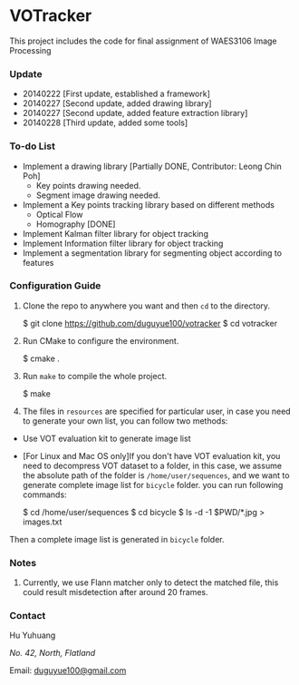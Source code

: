 VOTracker
=========

This project includes the code for final assignment of WAES3106 Image Processing

### Update ###

+ 20140222 [First update, established a framework]
+ 20140227 [Second update, added drawing library]
+ 20140227 [Second update, added feature extraction library]
+ 20140228 [Third update, added some tools]

### To-do List ##

+ Implement a drawing library [Partially DONE, Contributor: Leong Chin Poh]
  - Key points drawing needed.
  - Segment image drawing needed.
+ Implement a Key points tracking library based on different methods
  - Optical Flow
  - Homography [DONE]
+ Implement Kalman filter library for object tracking
+ Implement Information filter library for object tracking
+ Implement a segmentation library for segmenting object according to features

### Configuration Guide ###

1. Clone the repo to anywhere you want and then `cd` to the directory.

    $ git clone https://github.com/duguyue100/votracker
    $ cd votracker

2. Run CMake to configure the environment.

    $ cmake .

3. Run `make` to compile the whole project.

    $ make

4. The files in `resources` are specified for particular user, in case you need to generate your own list, you can follow two methods:
  - Use VOT evaluation kit to generate image list
  - [For Linux and Mac OS only]If you don't have VOT evaluation kit, you need to decompress VOT dataset to a folder, in this case, we assume the absolute path of the folder is `/home/user/sequences`, and we want to generate complete image list for `bicycle` folder. you can run following commands:

    $ cd /home/user/sequences
    $ cd bicycle
    $ ls -d -1 $PWD/*.jpg > images.txt

Then a complete image list is generated in `bicycle` folder.

### Notes ###

1. Currently, we use Flann matcher only to detect the matched file, this could result misdetection after around 20 frames.

### Contact ###

Hu Yuhuang

_No. 42, North, Flatland_

Email: duguyue100@gmail.com
